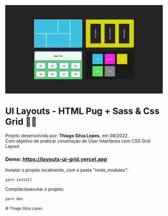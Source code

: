 <!---->
<div align="center">
<img src="./docs/app.jpg" align="center">
</div>

# UI Layouts - HTML Pug + Sass & Css Grid 🐶📐

<p>Projeto desenvolvido por: <strong>Thiago Silva Lopes</strong>, em 08/2022.<br/>
Com objetivo de praticar construção de User Interfaces com CSS Grid Layout.</p>

### Demo: https://layouts-ui-grid.vercel.app

<p> Instalar o projeto localmente, com a pasta "node_modules": </p>

```
yarn install
```

<p> Compilar/executar o projeto: </p>

```
yarn dev
```

<small>© Thiago Silva Lopes </small>
